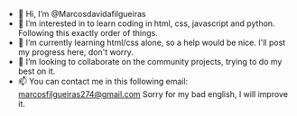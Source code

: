 - 👋 Hi, I’m @Marcosdavidafilgueiras
- 👀 I’m interested in to learn coding in html, css, javascript and python. Following this exactly order of things.
- 🌱 I’m currently learning html/css alone, so a help would be nice. I'll post my progress here, don't worry.
- 💞️ I’m looking to collaborate on the community projects, trying to do my best on it.
- 📫 You can contact me in this following email: marcosfilgueiras274@gmail.com
Sorry for my bad english, I will improve it.

<!---
Marcosdavidafilgueiras/Marcosdavidafilgueiras is a ✨ special ✨ repository because its `README.md` (this file) appears on your GitHub profile.
You can click the Preview link to take a look at your changes.
--->
